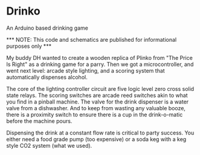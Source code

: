 # Drinko
An Arduino based drinking game

*** NOTE: This code and schematics are published for informational purposes only ***

My buddy DH wanted to create a wooden replica of Plinko from "The Price Is Right" as a drinking game for a parry.  Then we got a microcontroller, and went next level: arcade style lighting, and a scoring system that automatically dispenses alcohol.  

The core of the lighting controller circuit are five logic level zero cross solid state relays.  The scoring switches are arcade reed switches akin to what you find in a pinball machine.  The valve for the drink dispenser is a water valve from a dishwasher.  And to keep from wasting any valuable booze, there is a proximity switch to ensure there is a cup in the drink-o-matic before the machine pours.  

Dispensing the drink at a constant flow rate is critical to party success.  You either need a food grade pump (too expensive) or a soda keg with a keg style CO2 system (what we used).   
